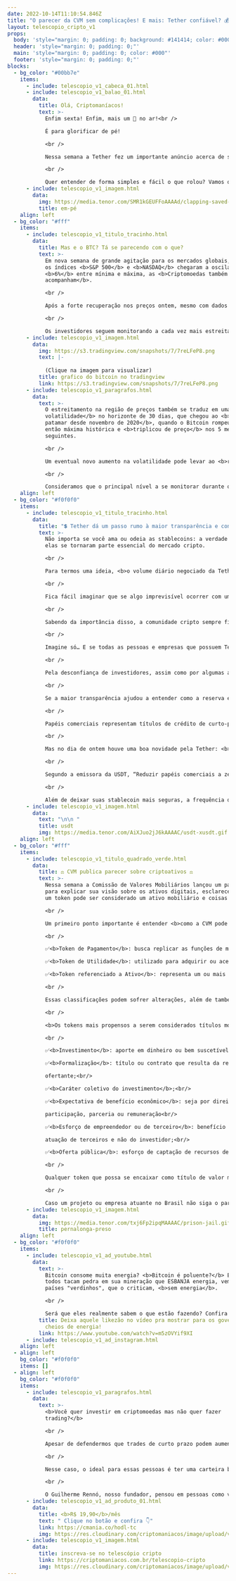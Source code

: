 ```yaml
---
date: 2022-10-14T11:10:54.846Z
title: "O parecer da CVM sem complicações! E mais: Tether confiável? 💰"
layout: telescopio_cripto_v1
props:
  body: 'style="margin: 0; padding: 0; background: #141414; color: #000"'
  header: 'style="margin: 0; padding: 0;"'
  main: 'style="margin: 0; padding: 0; color: #000"'
  footer: 'style="margin: 0; padding: 0;"'
blocks:
  - bg_color: "#00bb7e"
    items:
      - include: telescopio_v1_cabeca_01.html
      - include: telescopio_v1_balao_01.html
        data:
          title: Olá, Criptomaníacos!
          text: >-
            Enfim sexta! Enfim, mais um 🔭 no ar!<br />

            É para glorificar de pé!

            <br />

            Nessa semana a Tether fez um importante anúncio acerca de suas reservas. Um outro ponto de destaque foi o parecer da CVM em relação aos criptoativos.

            <br />

            Quer entender de forma simples e fácil o que rolou? Vamos que vamos!
      - include: telescopio_v1_imagem.html
        data:
          img: https://media.tenor.com/SMR1kGEUFFoAAAAd/clapping-saved-by-the-bell.gif
          title: em-pé
    align: left
  - bg_color: "#fff"
    items:
      - include: telescopio_v1_titulo_tracinho.html
        data:
          title: Mas e o BTC? Tá se parecendo com o que?
          text: >-
            Em nova semana de grande agitação para os mercados globais, quando
            os índices <b>S&P 500</b> e <b>NASDAQ</b> chegaram a oscilar mais de
            <b>6%</b> entre mínima e máxima, as <b>Criptomoedas também
            acompanham</b>.

            <br />

            Após a forte recuperação nos preços ontem, mesmo com dados de inflação nos EUA acima do esperado, <b>tanto o Bitcoin como o Ethereum chegaram na sexta-feira acumulando leves altas na semana.</b>

            <br />

            Os investidores seguem monitorando a cada vez mais estreita região de preços em que o Bitcoin negocia, entre o importante <b>suporte dos US$18.000<b> e a linha de tendência de baixa (LTB) que já dura desde o final de maio.
      - include: telescopio_v1_imagem.html
        data:
          img: https://s3.tradingview.com/snapshots/7/7reLFeP8.png
          text: |-
            
            (Clique na imagem para visualizar)
          title: grafico do bitcoin no tradingview
          link: https://s3.tradingview.com/snapshots/7/7reLFeP8.png
      - include: telescopio_v1_paragrafos.html
        data:
          text: >-
            O estreitamento na região de preços também se traduz em uma <b>menor
            volatilidade</b> no horizonte de 30 dias, que chegou ao <b>menor
            patamar desde novembro de 2020</b>, quando o Bitcoin rompeu sua
            então máxima histórica e <b>triplicou de preço</b> nos 5 meses
            seguintes.

            <br />

            Um eventual novo aumento na volatilidade pode levar ao <b>rompimento do suporte ou resistência mencionados</b>, consequentemente dando início a um forte movimento nos preços.

            <br />

            Consideramos que o principal nível a se monitorar durante o final de semana é a possível superação do patamar de <b>US$20.500</b>.
    align: left
  - bg_color: "#f0f0f0"
    items:
      - include: telescopio_v1_titulo_tracinho.html
        data:
          title: "💲 Tether dá um passo rumo à maior transparência e confiabilidade "
          text: >-
            Não importa se você ama ou odeia as stablecoins: a verdade é que
            elas se tornaram parte essencial do mercado cripto.

            <br />

            Para termos uma ideia, <b>o volume diário negociado da Tether</b>, também conhecida pelo seu ticker USDT,<b> é maior do que o volume de negociação do próprio Bitcoin</b>.

            <br />

            Fica fácil imaginar que se algo imprevisível ocorrer com uma grande stablecoin, que é o caso da Tether, todo o ecossistema cripto será afetado.

            <br />

            Sabendo da importância disso, a comunidade cripto sempre ficou de olho no ativo e mostra preocupação sobre a reserva de sua emissora. 

            <br />

            Imagine só… E se todas as pessoas e empresas que possuem Tether precisarem trocar seus tokens por dólares? <b>Será que existe uma reserva real para cada unidade de ativo emitido?</b>

            <br />

            Pela desconfiança de investidores, assim como por algumas acusações e suspeitas a respeito das reservas da Tether, relatórios trimestrais começaram a ser emitidos com o intuito de tranquilizar os usuários do token.

            <br />

            Se a maior transparência ajudou a entender como a reserva era feita, um ponto de grande alerta e crítica foi levantado: <b>mais de 30 bilhões de dólares estavam alocados em papéis comerciais</b>. Há cerca de um ano atrás, a Bloomberg especulou que a Tether podia ter uma exposição exagerada a <b>papéis comerciais chineses</b> em um momento em que o <b>setor imobiliários do país estava à beira do colapso</b>.

            <br />

            Papéis comerciais representam títulos de crédito de curto-prazo emitidos para financiar défices de tesouraria. Ou seja, são empréstimos a curto-prazo com <b>riscos consideráveis e poucas garantias</b>.

            <br />

            Mas no dia de ontem houve uma boa novidade pela Tether: <b>todos os papéis comerciais da empresa foram substituídos por letras do Tesouro dos Estados Unidos</b>. Essas treasuries são títulos de dívida emitidos pelo governo americano, e têm o intuito de arrecadar recursos e financiar a dívida nacional dos Estados Unidos.

            <br />

            Segundo a emissora da USDT, “Reduzir papéis comerciais a zero demonstra o compromisso da Tether em lastrear seus tokens com as reservas mais seguras do mercado”.

            <br />

            Além de deixar suas stablecoin mais seguras, a frequência de <b>relatórios sobre as reservas da Tether passará de trimestral para mensal</b>, dando mais um upgrade na transparência da empresa.
      - include: telescopio_v1_imagem.html
        data:
          text: "\n\n "
          title: usdt
          img: https://media.tenor.com/AiXJuo2jJ6kAAAAC/usdt-xusdt.gif
    align: left
  - bg_color: "#fff"
    items:
      - include: telescopio_v1_titulo_quadrado_verde.html
        data:
          title: ⚖️ CVM publica parecer sobre criptoativos ⚖️
          text: >-
            Nessa semana a Comissão de Valores Mobiliários lançou um parecer
            para explicar sua visão sobre os ativos digitais, esclarecer quando
            um token pode ser considerado um ativo mobiliário e coisas do tipo… 

            <br />

            Um primeiro ponto importante é entender <b>como a CVM pode classificar um token</b>:

            <br />

            ✅<b>Token de Pagamento</b>: busca replicar as funções de moeda (unidade de conta, meio de troca e reserva de valor)<br/>

            ✅<b>Token de Utilidade</b>: utilizado para adquirir ou acessar determinados produtos ou serviços;<br/>

            ✅<b>Token referenciado a Ativo</b>: representa um ou mais ativos, tangíveis ou intangíveis. São exemplos os “security tokens”, as stablecoins 11 , os non-fungible tokens (NFTs) e os demais ativos objeto de operações de “tokenização”.

            <br />

            Essas classificações podem sofrer alterações, além de também entender que <b>um token pode ser classificado em mais de uma categoria</b>.

            <br />

            <b>Os tokens mais propensos a serem considerados títulos mobiliários e, portanto, estar sujeitos a regulações, são os referenciados a ativos</b>. Quando o órgão analisar um contrato de investimento coletivo, esses são <b>pontos importantes para a decisão sobre ter ou não valor mobiliário</b>:

            <br />

            ✅<b>Investimento</b>: aporte em dinheiro ou bem suscetível de avaliação econômica;<br/>

            ✅<b>Formalização</b>: título ou contrato que resulta da relação entre investidor e

            ofertante;<br/>

            ✅<b>Caráter coletivo do investimento</b>;<br/>

            ✅<b>Expectativa de benefício econômico</b>: seja por direito a alguma forma de

            participação, parceria ou remuneração<br/>

            ✅<b>Esforço de empreendedor ou de terceiro</b>: benefício econômico resulta da

            atuação de terceiros e não do investidor;<br/>

            ✅<b>Oferta pública</b>: esforço de captação de recursos de forma popular.

            <br />

            Qualquer token que possa se encaixar como título de valor mobiliário deve ser ofertado em alguma <b>plataforma licenciada pela CVM</b>, contendo <b>informações claras e transparentes</b> sobre a arrecadação e uso dos fundos.

            <br />

            Caso um projeto ou empresa atuante no Brasil não siga o parecer, o Ministério Público e a Polícia Federal poderão ser acionados para a <b>investigação e possível processo criminal</b>.
      - include: telescopio_v1_imagem.html
        data:
          img: https://media.tenor.com/txj6Fp2ipqMAAAAC/prison-jail.gif
          title: pernalonga-preso
    align: left
  - bg_color: "#f0f0f0"
    items:
      - include: telescopio_v1_ad_youtube.html
        data:
          text: >-
            Bitcoin consome muita energia? <b>Bitcoin é poluente?</b> Enquanto
            todos tacam pedra em sua mineração que ESBANJA energia, vemos os
            países "verdinhos", que o criticam, <b>sem energia</b>. 

            <br />

            Será que eles realmente sabem o que estão fazendo? Confira com o Guilherme!
          title: Deixa aquele likezão no vídeo pra mostrar para os governos que somos
            cheios de energia!
          link: https://www.youtube.com/watch?v=m5zOVYif9XI
      - include: telescopio_v1_ad_instagram.html
    align: left
  - align: left
    bg_color: "#f0f0f0"
    items: []
  - align: left
    bg_color: "#f0f0f0"
    items:
      - include: telescopio_v1_paragrafos.html
        data:
          text: >-
            <b>Você quer investir em criptomoedas mas não quer fazer
            trading?</b>

            <br />

            Apesar de defendermos que trades de curto prazo podem aumentar sua rentabilidade, entendemos que nem todo mundo tem o tempo disponível pra operar.

            <br />

            Nesse caso, o ideal para essas pessoas é ter uma carteira bem fundamentada para o longo prazo, cujo objetivo seja acumular Bitcoins.

            <br />

            O Guilherme Rennó, nosso fundador, pensou em pessoas como você e decidiu criar a Carteira HODL, voltada para quem quer dar o primeiro passo no mercado cripto sem se preocupar em operar todo dia.
      - include: telescopio_v1_ad_produto_01.html
        data:
          title: <b>R$ 19,90</b>/mês
          text: " Clique no botão e confira 👇"
          link: https://cmania.co/hodl-tc
          img: https://res.cloudinary.com/criptomaniacos/image/upload/v1661372975/telescopio/produtos/logo_carteira_hodl_mhzjq6.png
      - include: telescopio_v1_imagem.html
        data:
          title: inscreva-se no telescópio cripto
          link: https://criptomaniacos.com.br/telescopio-cripto
          img: https://res.cloudinary.com/criptomaniacos/image/upload/v1662133224/telescopio/inscreva-se-telescopio.png
---
```

